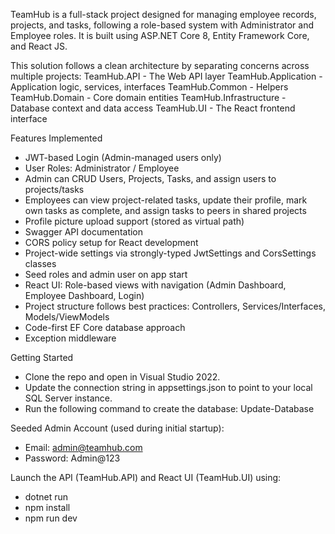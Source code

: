 TeamHub is a full-stack project designed for managing employee records, projects, and tasks, following a role-based system with Administrator and Employee roles. 
It is built using ASP.NET Core 8, Entity Framework Core, and React JS. 

This solution follows a clean architecture by separating concerns across multiple projects:
TeamHub.API - The Web API layer
TeamHub.Application - Application logic, services, interfaces
TeamHub.Common - Helpers
TeamHub.Domain - Core domain entities
TeamHub.Infrastructure - Database context and data access
TeamHub.UI - The React frontend interface

Features Implemented

- JWT-based Login (Admin-managed users only)
- User Roles: Administrator / Employee
- Admin can CRUD Users, Projects, Tasks, and assign users to projects/tasks
- Employees can view project-related tasks, update their profile, mark own tasks as complete, and assign tasks to peers in shared projects
- Profile picture upload support (stored as virtual path)
- Swagger API documentation
- CORS policy setup for React development
- Project-wide settings via strongly-typed JwtSettings and CorsSettings classes
- Seed roles and admin user on app start
- React UI: Role-based views with navigation (Admin Dashboard, Employee Dashboard, Login)
- Project structure follows best practices: Controllers, Services/Interfaces, Models/ViewModels
- Code-first EF Core database approach
- Exception middleware

Getting Started
- Clone the repo and open in Visual Studio 2022.
- Update the connection string in appsettings.json to point to your local SQL Server instance.
-  Run the following command to create the database: Update-Database

Seeded Admin Account (used during initial startup):
- Email: admin@teamhub.com
- Password: Admin@123

Launch the API (TeamHub.API) and React UI (TeamHub.UI) using:
- dotnet run
- npm install
- npm run dev
